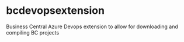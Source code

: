 # bcdevopsextension
Business Central Azure Devops extension to allow for downloading and compiling BC projects
